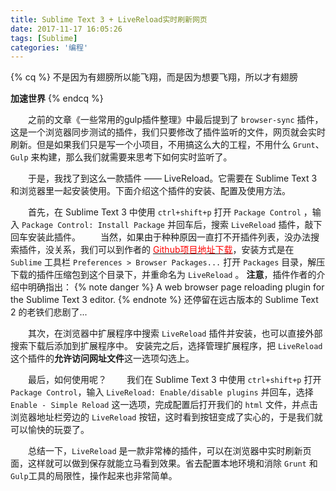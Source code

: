 ```yaml
---
title: Sublime Text 3 + LiveReload实时刷新网页
date: 2017-11-17 16:05:26
tags: [Sublime]
categories: '编程'
---
```


{% cq %}
不是因为有翅膀所以能飞翔，而是因为想要飞翔，所以才有翅膀

**加速世界**
{% endcq %}

<!-- more -->

&emsp;&emsp;之前的文章《一些常用的gulp插件整理》中最后提到了 `browser-sync` 插件，这是一个浏览器同步测试的插件，我们只要修改了插件监听的文件，网页就会实时刷新。但是如果我们只是写一个小项目，不用搞这么大的工程，不用什么 `Grunt`、`Gulp` 来构建，那么我们就需要来思考下如何实时监听了。

&emsp;&emsp;于是，我找了到这么一款插件 —— Live​Reload。它需要在 Sublime Text 3 和浏览器里一起安装使用。下面介绍这个插件的安装、配置及使用方法。

&emsp;&emsp;首先，在 Sublime Text 3 中使用 `ctrl+shift+p` 打开 `Package Control` ，输入 `Package Control: Install Package` 并回车后，搜索 `LiveReload` 插件，敲下回车安装此插件。
&emsp;&emsp;当然，如果由于种种原因一直打不开插件列表，没办法搜索插件，没关系，我们可以到作者的 [<span style="color: red;">Github项目地址下载</span>](https://github.com/Grafikart/ST3-LiveReload)，安装方式是在 `Sublime` 工具栏 `Preferences > Browser Packages...` 打开 `Packages` 目录，解压下载的插件压缩包到这个目录下，并重命名为 `LiveReload` 。
**注意**，插件作者的介绍中明确指出：
{% note danger %}
A web browser page reloading plugin for the Sublime Text 3 editor.
{% endnote %}
还停留在远古版本的 Sublime Text 2 的老铁们悲剧了...

&emsp;&emsp;其次，在浏览器中扩展程序中搜索 `LiveReload` 插件并安装，也可以直接外部搜索下载后添加到扩展程序中。
安装完之后，选择管理扩展程序，把 `LiveReload` 这个插件的**允许访问网址文件**这一选项勾选上。

&emsp;&emsp;最后，如何使用呢？
&emsp;&emsp;我们在 Sublime Text 3 中使用 `ctrl+shift+p` 打开 `Package Control`，输入 `LiveReload: Enable/disable plugins` 并回车，选择 `Enable - Simple Reload` 这一选项，完成配置后打开我们的 `html` 文件，并点击浏览器地址栏旁边的 `LiveReload` 按钮，这时看到按钮变成了实心的，于是我们就可以愉快的玩耍了。

&emsp;&emsp;总结一下，`LiveReload` 是一款非常棒的插件，可以在浏览器中实时刷新页面，这样就可以做到保存就能立马看到效果。省去配置本地环境和消除 `Grunt` 和 `Gulp`工具的局限性，操作起来也非常简单。

